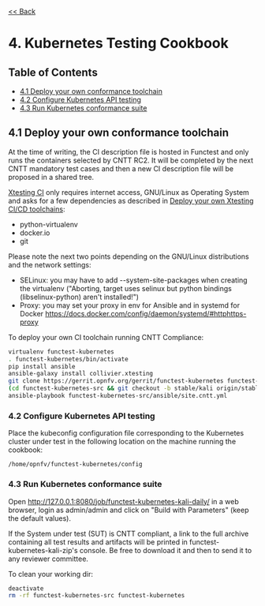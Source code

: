 [<< Back](../)

# 4. Kubernetes Testing Cookbook

## Table of Contents
* [4.1 Deploy your own conformance toolchain](#4.1)
* [4.2 Configure Kubernetes API testing](#4.2)
* [4.3 Run Kubernetes conformance suite](#4.3)

<a name="4.1"></a>
## 4.1 Deploy your own conformance toolchain

At the time of writing, the CI description file is hosted in Functest and only
runs the containers selected by CNTT RC2. It will be completed by the
next CNTT mandatory test cases and then a new CI description file will be
proposed in a shared tree.

[Xtesting CI](https://galaxy.ansible.com/collivier/xtesting) only requires
internet access, GNU/Linux as Operating System and asks for a few
dependencies as described in
[Deploy your own Xtesting CI/CD toolchains](https://wiki.opnfv.org/pages/viewpage.action?pageId=32015004):
- python-virtualenv
- docker.io
- git

Please note the next two points depending on the GNU/Linux distributions and
the network settings:
- SELinux: you may have to add -\-system-site-packages when creating the
  virtualenv ("Aborting, target uses selinux but python bindings
  (libselinux-python) aren't installed!")
- Proxy: you may set your proxy in env for Ansible and in systemd for Docker
  https://docs.docker.com/config/daemon/systemd/#httphttps-proxy

To deploy your own CI toolchain running CNTT Compliance:
```bash
virtualenv functest-kubernetes
. functest-kubernetes/bin/activate
pip install ansible
ansible-galaxy install collivier.xtesting
git clone https://gerrit.opnfv.org/gerrit/functest-kubernetes functest-kubernetes-src
(cd functest-kubernetes-src && git checkout -b stable/kali origin/stable/kali)
ansible-playbook functest-kubernetes-src/ansible/site.cntt.yml
```

<a name="4.2"></a>
### 4.2 Configure Kubernetes API testing

Place the kubeconfig configuration file corresponding to the Kubernetes cluster under test in the following location on the machine running the cookbook:

`/home/opnfv/functest-kubernetes/config`


<a name="4.3"></a>
### 4.3 Run Kubernetes conformance suite

Open http://127.0.0.1:8080/job/functest-kubernetes-kali-daily/ in a web
browser, login as admin/admin and click on "Build with Parameters" (keep the
default values).

If the System under test (SUT) is CNTT compliant, a link to the full archive
containing all test results and artifacts will be printed in
functest-kubernetes-kali-zip's console. Be free to download it and then to send
it to any reviewer committee.

To clean your working dir:
```bash
deactivate
rm -rf functest-kubernetes-src functest-kubernetes
```
